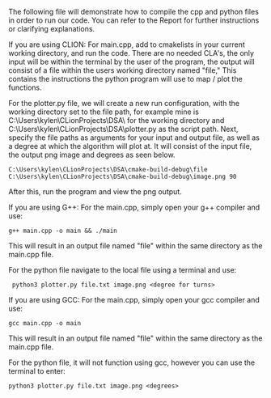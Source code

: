 The following file will demonstrate how to compile the cpp and python files in order to run our code.
You can refer to the Report for further instructions or clarifying explanations.

If you are using CLION:
  For main.cpp, add to cmakelists in your current working directory, and run the code.
  There are no needed CLA's, the only input will be within the terminal by the user of the program,
  the output will consist of a file within the users working directory named "file," This contains the 
  instructions the python program will use to map / plot the functions.
  
  For the plotter.py file, we will create a new run configuration, with the working directory set to the file path, 
  for example mine is C:\Users\kylen\CLionProjects\DSA\ for the working directory and C:\Users\kylen\CLionProjects\DSA\plotter.py
  as the script path. Next, specify the file paths as arguments for your input and output file, as well as a degree at which the algorithm will 
  plot at. It will consist of the input file, the output png image and degrees as seen below. 
  
    C:\Users\kylen\CLionProjects\DSA\cmake-build-debug\file C:\Users\kylen\CLionProjects\DSA\cmake-build-debug\image.png 90
  
  After this, run the program and view the png output.



If you are using G++:
  For the main.cpp, simply open your g++ compiler and use:  
  
    g++ main.cpp -o main && ./main 
    
 This will result in an output file named "file" within the same directory as the main.cpp file.
 
 For the python file navigate to the local file using a terminal and use: 
 
     python3 plotter.py file.txt image.png <degree for turns>
  
   

If you are using GCC:
  For the main.cpp, simply open your gcc compiler and use:
  
    gcc main.cpp -o main
  
This will result in an output file named "file" within the same directory as the main.cpp file.
  
  
For the python file, it will not function using gcc, however you can use the terminal to enter:
  
  
    python3 plotter.py file.txt image.png <degrees>
